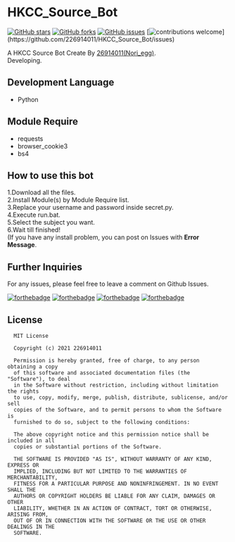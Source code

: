 # HKCC_Source_Bot
[![GitHub stars](https://img.shields.io/github/stars/226914011/HKCC_Source_Bot?color=green)](https://github.com/226914011/HKCC_Source_Bot/stargazers)
[![GitHub forks](https://img.shields.io/github/forks/226914011/HKCC_Source_Bot?color=green)](https://github.com/226914011/HKCC_Source_Bot/network)
[![GitHub issues](https://img.shields.io/github/issues/226914011/HKCC_Source_Bot)](https://github.com/226914011/HKCC_Source_Bot/issues)
[![contributions welcome](https://img.shields.io/badge/contributions-welcome-brightgreen.svg?)](https://github.com/226914011/HKCC_Source_Bot/issues)

A HKCC Source Bot Create By [26914011(Nori_egg)](https://github.com/226914011).<br>
Developing.

## Development Language
* Python

## Module Require
* requests
* browser_cookie3
* bs4

## How to use this bot
1.Download all the files.<br>
2.Install Module(s) by Module Require list.<br>
3.Replace your username and password inside secret.py.<br>
4.Execute run.bat.<br>
5.Select the subject you want.<br>
6.Wait till finished!<br>
(If you have any install problem, you can post on Issues with <b>Error Message</b>.<br>

## Further Inquiries
For any issues, please feel free to leave a comment on Github Issues. 

[![forthebadge](https://forthebadge.com/images/badges/open-source.svg)](https://forthebadge.com)
[![forthebadge](https://forthebadge.com/images/badges/made-with-python.svg)](https://forthebadge.com)
[![forthebadge](https://forthebadge.com/images/badges/built-with-love.svg)](https://forthebadge.com)
[![forthebadge](https://forthebadge.com/images/badges/powered-by-black-magic.svg)](https://forthebadge.com)

## License
```
  MIT License

  Copyright (c) 2021 226914011

  Permission is hereby granted, free of charge, to any person obtaining a copy
  of this software and associated documentation files (the "Software"), to deal
  in the Software without restriction, including without limitation the rights
  to use, copy, modify, merge, publish, distribute, sublicense, and/or sell
  copies of the Software, and to permit persons to whom the Software is
  furnished to do so, subject to the following conditions:

  The above copyright notice and this permission notice shall be included in all
  copies or substantial portions of the Software.

  THE SOFTWARE IS PROVIDED "AS IS", WITHOUT WARRANTY OF ANY KIND, EXPRESS OR
  IMPLIED, INCLUDING BUT NOT LIMITED TO THE WARRANTIES OF MERCHANTABILITY,
  FITNESS FOR A PARTICULAR PURPOSE AND NONINFRINGEMENT. IN NO EVENT SHALL THE
  AUTHORS OR COPYRIGHT HOLDERS BE LIABLE FOR ANY CLAIM, DAMAGES OR OTHER
  LIABILITY, WHETHER IN AN ACTION OF CONTRACT, TORT OR OTHERWISE, ARISING FROM,
  OUT OF OR IN CONNECTION WITH THE SOFTWARE OR THE USE OR OTHER DEALINGS IN THE
  SOFTWARE.
```
